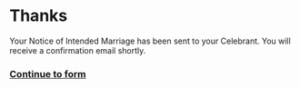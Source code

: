 <h1>Thanks</h1>

<p>Your Notice of Intended Marriage has been sent to your Celebrant. You will receive a confirmation email shortly.<p>

<h3>
<a href="https://clairehanna.github.io/NOIM-Prototype/form/" class="nsw-button nsw-button--primary">Continue to form</a>        
       </h3>
